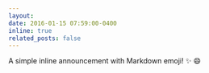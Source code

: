 ```yaml
---
layout:
date: 2016-01-15 07:59:00-0400
inline: true
related_posts: false
---
```


A simple inline announcement with Markdown emoji! :sparkles: :smile:
